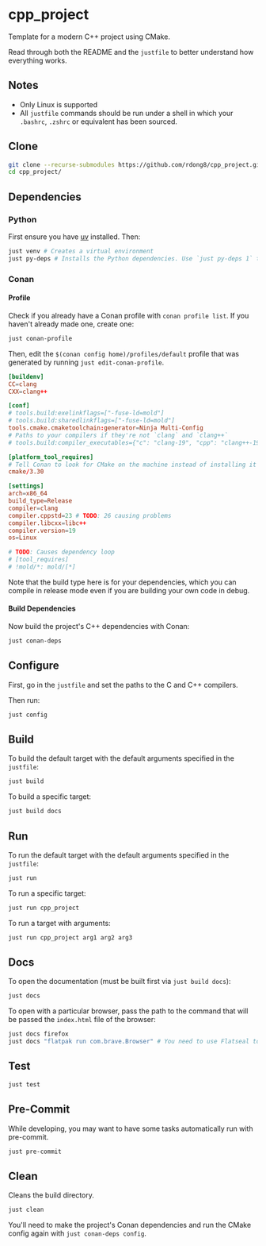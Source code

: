 # cpp_project

Template for a modern C++ project using CMake.

Read through both the README and the `justfile` to better understand how everything works.

## Notes

- Only Linux is supported
- All `justfile` commands should be run under a shell in which your `.bashrc`, `.zshrc` or equivalent has been sourced.

## Clone

```bash
git clone --recurse-submodules https://github.com/rdong8/cpp_project.git
cd cpp_project/
```

## Dependencies

### Python

First ensure you have [uv](https://github.com/astral-sh/uv) installed. Then:

```bash
just venv # Creates a virtual environment
just py-deps # Installs the Python dependencies. Use `just py-deps 1` to force a reinstall.
```

### Conan

#### Profile

Check if you already have a Conan profile with `conan profile list`. If you haven't already made one, create one:

```bash
just conan-profile
```

Then, edit the `$(conan config home)/profiles/default` profile that was generated by running `just edit-conan-profile`.

```toml
[buildenv]
CC=clang
CXX=clang++

[conf]
# tools.build:exelinkflags=["-fuse-ld=mold"]
# tools.build:sharedlinkflags=["-fuse-ld=mold"]
tools.cmake.cmaketoolchain:generator=Ninja Multi-Config
# Paths to your compilers if they're not `clang` and `clang++`
# tools.build:compiler_executables={"c": "clang-19", "cpp": "clang++-19"}

[platform_tool_requires]
# Tell Conan to look for CMake on the machine instead of installing it itself
cmake/3.30

[settings]
arch=x86_64
build_type=Release
compiler=clang
compiler.cppstd=23 # TODO: 26 causing problems
compiler.libcxx=libc++
compiler.version=19
os=Linux

# TODO: Causes dependency loop
# [tool_requires]
# !mold/*: mold/[*]
```

Note that the build type here is for your dependencies, which you can compile in release mode even if you are building
your own code in debug.

#### Build Dependencies

Now build the project's C++ dependencies with Conan:

```bash
just conan-deps
```

## Configure

First, go in the `justfile` and set the paths to the C and C++ compilers.

Then run:

```bash
just config
```

## Build

To build the default target with the default arguments specified in the `justfile`:

```bash
just build
```

To build a specific target:

```bash
just build docs
```

## Run

To run the default target with the default arguments specified in the `justfile`:

```bash
just run
```

To run a specific target:

```bash
just run cpp_project
```

To run a target with arguments:

```bash
just run cpp_project arg1 arg2 arg3
```

## Docs

To open the documentation (must be built first via `just build docs`):

```bash
just docs
```

To open with a particular browser, pass the path to the command that will be passed the `index.html` file of the
browser:

```bash
just docs firefox
just docs "flatpak run com.brave.Browser" # You need to use Flatseal to give the flatpak permission in this case
```

## Test

```bash
just test
```

## Pre-Commit

While developing, you may want to have some tasks automatically run with pre-commit.

```bash
just pre-commit
```

## Clean

Cleans the build directory.

```bash
just clean
```

You'll need to make the project's Conan dependencies and run the CMake config again with `just conan-deps config`.

